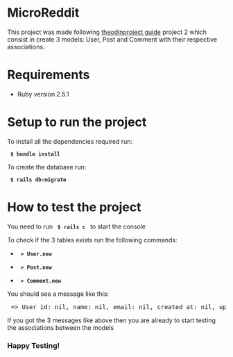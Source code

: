 
# MicroReddit
This project was made following [theodinproject guide](https://www.theodinproject.com/courses/ruby-on-rails/lessons/building-with-active-record-ruby-on-rails) project 2 which consist in create 3 models: User, Post and Comment with their respective associations.

# Requirements
 <ul>
  <li>Ruby version 2.5.1</li>
 </ul>
 
# Setup to run the project

<p>To install all the dependencies required run:</p>
<p><strong><code> $ bundle install </code></strong></p>

<p>To create the database run: </p>
<p><strong><code> $ rails db:migrate </code></strong></p>


# How to test the project
<p>
  You need to run <strong><code> $ rails c </code></strong> to start the console
</p>
<p>
  To check if the 3 tables exists run the following commands:
</p>
<p>
  <ul>
    <li>
      <p><strong><code> > User.new </code></strong></p>
    </li>
    <li>
      <p><strong><code> > Post.new </code></strong></p>
    </li>
    <li>
      <p><strong><code> > Comment.new </code></strong></p>
    </li>
  </ul>
</p>

<p> You should see a message like this: <pre> => User id: nil, name: nil, email: nil, created_at: nil, updated_at: nil</pre> </p>
<p> If you got the 3 messages like above then you are already to start testing the associations between the models </p>

### Happy Testing!  
  
